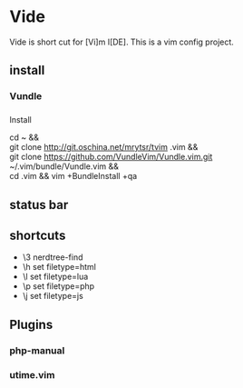 # Vide

Vide is short cut for [Vi]m I[DE]. This is a vim config project.

## install

### Vundle

###

Install

cd ~ &&\
    git clone http://git.oschina.net/mrytsr/tvim .vim &&\
    git clone https://github.com/VundleVim/Vundle.vim.git ~/.vim/bundle/Vundle.vim &&\
    cd .vim && vim +BundleInstall +qa

## status bar

## shortcuts


- \3 nerdtree-find
- \h set filetype=html
- \l set filetype=lua
- \p set filetype=php
- \j set filetype=js



## Plugins

### php-manual

### utime.vim
